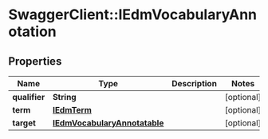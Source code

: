# SwaggerClient::IEdmVocabularyAnnotation

## Properties
Name | Type | Description | Notes
------------ | ------------- | ------------- | -------------
**qualifier** | **String** |  | [optional] 
**term** | [**IEdmTerm**](IEdmTerm.md) |  | [optional] 
**target** | [**IEdmVocabularyAnnotatable**](IEdmVocabularyAnnotatable.md) |  | [optional] 


